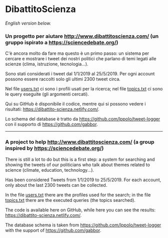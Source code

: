 # DibattitoScienza

_English version below._

### Un progetto per aiutare http://www.dibattitoscienza.com/ (un gruppo ispirato a https://sciencedebate.org/)

C'è ancora molto da fare ma questo è un primo passo: un sistema per
cercare e mostrare i tweet dei nostri politici che parlano di temi
legati alle scienze (clima, istruzione, tecnologia...).

Sono stati considerati i tweet dal 1/1/2019 al 25/5/2019. Per ogni
account possono essere raccolti solo gli ultimi 2300 tweet circa.

Nel file [users.txt](./src/main/resources/ds/users.txt) ci sono i profili usati per la
ricerca; nel file [topics.txt](./src/main/resources/ds/topics.txt) ci sono le query
eseguite (gli argomenti cercati).

Qui su GitHub è disponibile il codice, mentre qui si possono vedere
i risultati: https://dibattito-scienza.netlify.com/.

Lo schema del database è tratto da
https://github.com/Ippolo/tweet-logger con il supporto di
https://github.com/gabbor.

***

### A project to help http://www.dibattitoscienza.com/ (a group inspired by https://sciencedebate.org/)

There is still a lot to do but this is a first step: a system for
searching and showing the tweets of our politicians who talk about
themes related to science (climate, education, technology...).

Has been considered Tweets from 1/1/2019 to 25/5/2019. For each
account, only about the last 2300 tweets can be collected.

In the file [users.txt](./src/main/resources/ds/users.txt) there
are the profiles used for the search; in the file
[topics.txt](./src/main/resources/ds/topics.txt) there are the
executed queries (the topics searched).

The code is available here on GitHub, while here you can see
the results: https://dibattito-scienza.netlify.com/.

The database schema is taken from
https://github.com/Ippolo/tweet-logger with the support of
https://github.com/gabbor.

